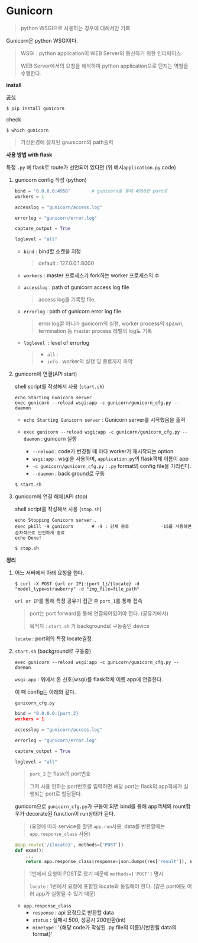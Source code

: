 # Gunicorn

> python WSGI으로 사용하는 경우에 대해서만 기록



Gunicorn은 python WSGI이다.

> WSGI : python application이 WEB Server와 통신하기 위한 인터페이스.
>
> WEB Server에서의 요청을 해석하여 python application으로 던지는 역할을 수행한다.



**install**

[공식](https://docs.gunicorn.org/en/stable/install.html)

```
$ pip install gunicorn
```



check

```
$ which gunicorn
```

> 가상환경에 설치된 gnunicorn의 path출력



**사용 방법 with flask**

특정 `.py` 에 flask로 route가 선언되어 있다면 (위 예시`application.py` code)



1. gunicorn config 작성 (python)

   ```python
   bind = "0.0.0.0:4958"		# gunicorn을 통해 4958번 port로 
   workers = 1
   
   accesslog = "gunicorn/access.log"
   
   errorlog = "gunicorn/error.log"
   
   capture_output = True
   
   loglevel = "all"
   ```

   - `bind` : bind할 소켓을 지정 

     > default : 127.0.0.1:8000

   - `workers` : master 프로세스가 fork하는 worker 프로세스의 수

   - `accesslog` : path of gunicorn access log file 

     > access log를 기록할 file. 

   - `errorlog` : path of gunicorn error log file 

     > error log뿐 아니라 gunicorn의 실행, worker process의 spawn, termination 등 master process 레벨의 log도 기록

   - `loglevel `: level of errorlog

     > - `all` : 
     > - `info` : worker의 실행 및 종료까지 파악

2. gunicorn에 연결(API start)

   shell script를 작성해서 사용 (`start.sh`)

   ```shell
   echo Starting Gunicorn server
   exec gunicorn --reload wsgi:app -c gunicorn/gunicorn_cfg.py --daemon
   ```

   - `echo Starting Gunicorn server` : Gunicorn server를 시작했음을 출력

   - `exec gunicorn --reload wsgi:app -c gunicorn/gunicorn_cfg.py --daemon` : gunicorn 실행
     - `--reload` : code가 변경될 때 마다 worker가 재시작되는 option
     - `wsgi:app` : wsgi을 사용하며, `application.py`의 flask객체 이름이 app
     - `-c gunicorn/gunicorn_cfg.py` : `.py` format의 config file을 가리킨다.
     - `--daemon` : back ground로 구동

   ```
   $ start.sh
   ```

   

3. gunicorn에 연결 해체(API stop)

   shell script를 작성해서 사용 (`stop.sh`)

   ```shell
   echo Stopping Gunicorn server..
   exec pkill -9 gunicorn		# -9 : 강제 종료			-15를 사용하면 순차적으로 안전하게 종료
   echo Done!
   ```

   ```
   $ stop.sh
   ```

   

**정리**

1. 어느 서버에서 아래 요청을 한다.

   ```
   $ curl -X POST {url or IP}:{port_1}/{locate} -d "model_type=strawberry" -d "img_file=file_path"
   ```

   `url or IP`를 통해 특정 공유기 접근 후 `port_1`를 통해 접속

   > port는 port forward를 통해 연결되어있어야 한다. (공유기에서)
   >
   > 목적지 : `start.sh` 가 background로 구동중인 device

   `locate` : port위의 특정 locate결정

2. `start.sh` (background로 구동중)

   ```
   exec gunicorn --reload wsgi:app -c gunicorn/gunicorn_cfg.py --daemon
   ```

   `wsgi:app` : 위에서 온 신호(wsgi)를 flask객체 이름 app에 연결한다. 

   이 때 config는 아래와 같다.

   

   `gunicorn_cfg.py`

   ```python
   bind = "0.0.0.0:{port_2}
   workers = 1
   
   accesslog = "gunicorn/access.log"
   
   errorlog = "gunicorn/error.log"
   
   capture_output = True
   
   loglevel = "all"
   ```

   > `port_2` 는 flask의 port번호
   >
   > 그저 사용 안하는 port번호를 입력하면 해당 port는 flask의 app객체가 실행되는 port로 할당된다.

   

   gunicorn으로 `gunicorn_cfg.py`가 구동이 되면 bind를 통해 app객체의 rount함우가 decorate된 function이 run상태가 된다. 

   > (요청에 따라 service를 할땐 `app.run`사용, data를 반환할때는 `app.response_class`  사용)

   ```python
   @app.route('/{locate}', methods=['POST'])
   def exam():
       ...
       return app.response_class(response=json.dumps(res['result']), status=res['status'], mimetype='application/json')
   ```

   > 1번에서 요청이 POST로 왔기 때문에 `methods=['POST']` 명시
   >
   > `locate` : 1번에서 요청에 포함된 locate와 동일해야 한다. (같은 port에도 여러 app가 실행될 수 있기 때문)

   - `app.response_class` 
     - `response` : api 요정으로 반환할 data 
     - `status` : 실패시 500, 성공시 200반환(int)
     - `mimetype` : '{해당 code가 작성된 .py file의 이름}/{반환될 data의 format}'